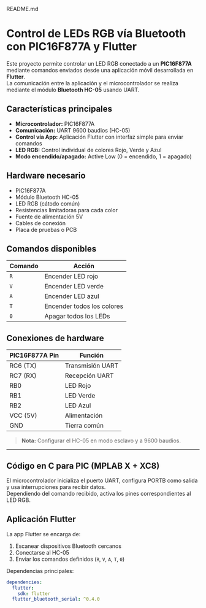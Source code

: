 README.md
# Control de LEDs RGB vía Bluetooth con PIC16F877A y Flutter
Este proyecto permite controlar un LED RGB conectado a un **PIC16F877A** mediante comandos enviados desde una aplicación móvil desarrollada en **Flutter**.  
La comunicación entre la aplicación y el microcontrolador se realiza mediante el módulo **Bluetooth HC-05** usando UART.

##  Características principales

- **Microcontrolador:** PIC16F877A
- **Comunicación:** UART 9600 baudios (HC-05)
- **Control vía App:** Aplicación Flutter con interfaz simple para enviar comandos
- **LED RGB:** Control individual de colores Rojo, Verde y Azul
- **Modo encendido/apagado:** Active Low (0 = encendido, 1 = apagado)

##  Hardware necesario

- PIC16F877A
- Módulo Bluetooth HC-05
- LED RGB (cátodo común)
- Resistencias limitadoras para cada color
- Fuente de alimentación 5V
- Cables de conexión
- Placa de pruebas o PCB



##  Comandos disponibles

| Comando | Acción                          |
|---------|---------------------------------|
| `R`     | Encender LED rojo               |
| `V`     | Encender LED verde              |
| `A`     | Encender LED azul               |
| `T`     | Encender todos los colores      |
| `0`     | Apagar todos los LEDs           |


##  Conexiones de hardware

| PIC16F877A Pin | Función              |
|----------------|----------------------|
| RC6 (TX)       | Transmisión UART      |
| RC7 (RX)       | Recepción UART        |
| RB0            | LED Rojo              |
| RB1            | LED Verde             |
| RB2            | LED Azul              |
| VCC (5V)       | Alimentación          |
| GND            | Tierra común          |

> **Nota:** Configurar el HC-05 en modo esclavo y a 9600 baudios.

---

##  Código en C para PIC (MPLAB X + XC8)

El microcontrolador inicializa el puerto UART, configura PORTB como salida y usa interrupciones para recibir datos.  
Dependiendo del comando recibido, activa los pines correspondientes al LED RGB.

##  Aplicación Flutter

La app Flutter se encarga de:
1. Escanear dispositivos Bluetooth cercanos
2. Conectarse al HC-05
3. Enviar los comandos definidos (`R`, `V`, `A`, `T`, `0`)

Dependencias principales:
```yaml
dependencies:
  flutter:
    sdk: flutter
  flutter_bluetooth_serial: ^0.4.0

